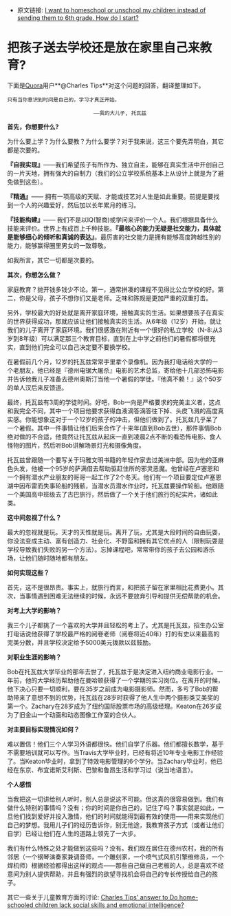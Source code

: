 - 原文链接: [I want to homeschool or unschool my children instead of sending them to 6th grade. How do I start?](https://www.quora.com/I-want-to-homeschool-or-unschool-my-children-instead-of-sending-them-to-6th-grade-How-do-I-start)

# 把孩子送去学校还是放在家里自己来教育?

下面是[Quora](https://www.quora.com/)用户**@Charles Tips**对这个问题的回答，翻译整理如下。


    只有当你意识到时间是自己的，学习才真正开始。
 
                                ——我的大儿子, 托瓦兹


**首先，你想要什么?**

为什么要上学？为什么要教？为什么要学？对于我来说，这三个要先弄明白，其它都是次要的。
 

**『自我实现』**——我们希望孩子有所作为、独立自主，能够在真实生活中开创自己的一片天地，拥有强大的自制力（我们的公立学校系统基本上从设计上就是为了避免做到这些）。
 

**『精通』**—— 拥有一项高级的天赋、才能或技艺对人生是如此重要。前提是要找到一个人的兴趣爱好，然后加以长年累月的练习。
 

**『技能构建』**—— 我们不是以IQ(智商)或学问来评价一个人。我们根据具备什么技能来评价。世界上有成百上千种技能。**『最核心的能力无疑是社交能力，具体就是能够细心的倾听和真诚的表达』**。最厉害的社交能力是拥有能够高度跨越性别的能力，能够赢得圈里男女的一致尊敬。
 

如我所言，其它一切都是次要的。
 

**其次，你想怎么做？**

家庭教育？抛开钱多钱少不论。第一，通常拼凑的课程不见得比公立学校的好。第二，你是父母，孩子不想你们又是老师。乏味和陈规是更加严重的双重打击。
 
另外，学校最大的好处就是离开家庭环境，接触真实的生活。如果想要孩子在真实的世界获得成功，那就应该让他们接触真实的生活。从6年级（12岁）开始，就让我们的儿子离开了家庭环境。我们很感激在附近有一个很好的私立学校（N-8:从3岁到8年级）可以满足那三个教育目标，直到在上中学之前他们的暑假都将很充实，直到他们完全可以自己决定要不要换学校。
 

在暑假前几个月，12岁的托瓦兹常常手里拿个录像机。因为我打电话给大学的一个老朋友，他已经是『德州电锯大屠杀』电影的艺术总监，寄给他十几部恐怖电影并告诉他我儿子准备去德州奥斯汀当他一个暑假的学徒。『他真不赖！』这个50岁的单人汉后来反馈道。


最终，托瓦兹有3周的学徒时间。好吧，Bob一向是严格要求的完美主义者，这点和我完全不同，其中一个项目他要求获得血液滴答滴答往下掉、头皮飞溅的高度真实感。你能想象这对于一个12岁的孩子的冲击，但他们做到了。托瓦兹几乎呆了一个暑假。其中一件事情让他们后来合作了十来年(直到Bob去世），那件事情Bob绝对做的不合适，他竟然让托瓦兹从起床一直到凌晨2点不断的看恐怖电影、食人怪物的图片，然后听Bob讲解场景灯光和摄像角度。


托瓦兹曾跟随一个要写关于玛雅文明书籍的年轻作家去过美洲中部。因为他的亚麻色头发，他被一个95岁的萨满借去帮助驱赶住所的邪灵恶魔。他曾经在卢塞恩和一个拥有潜水产业朋友的哥哥一起工作了2个冬天。他们有一个项目要定位卢塞恩湖中因布雷而失事轮船的残骸，当潜水员潜水作业时，托瓦兹要操作轮船。他跟随一个美国高中班级去了古巴旅行，然后做了一个关于他们旅行的纪实片。诸如此类。
 

**这中间忽视了什么？** 

最大的忽视就是玩。天才的天性就是玩。离开了玩，尤其是大段时间的自由玩耍，你没法变成主动、富有创造力、社会化、不野蛮和拥有其它优点的人（限制玩耍是学校导致我们失败的另一个方法）。忘掉课程吧，常常带你的孩子去公园和游乐场，让他们随时随地都有朋友。
 
 
 **如何实现这些？**
 
 首先，这不是很昂贵。事实上，就旅行而言，和把孩子留在家里相比花费更小。其次，当事情遇到困难无法继续的时候，永远不要放弃引导和提供无偿帮助的机会。
 

**对考上大学的影响？**

我三个儿子都挑了一个喜欢的大学并且轻松的考上了。尤其是托瓦兹，招生办公室打电话说他获得了学校最严格的阅卷老师（阅卷将近40年）打的有史以来最高的完美分数，并且学校决定给予5000美元拨款以兹鼓励。


**对职业生涯的影响？**

Bob在托瓦兹大学毕业的那年去世了，托瓦兹于是决定进入纽约商业电影行业。一年前，他的大学经历帮助他在曼哈顿获得了一个学期的实习岗位。在离开的时候，他下决心只要一切顺利，要在35岁之前成为电影摄影师。然而，多亏了Bob的帮助带来了意想不到的优势，托瓦兹在28岁时获得了他人生中两个摄影类艾美奖的第一个。Zachary在28岁成为了纽约国际股票市场的高级经理。Keaton在26岁成为了旧金山一个动画和动态图像工作室的合伙人。


**对主要目标实现情况如何？**

难以置信！他们三个人学习外语都很快。他们自学了乐器。他们都擅长数学，基于不需要培训就可以写作。当Travis大学毕业时，已经有将近10年专业电影工作经验了。当Keaton毕业时，拿到了特效电影管理的6个学分。当Zachary毕业时，他已经在东京、布宜诺斯艾利斯、巴黎和鲁昂生活和学习过（说当地语言）。

 

**个人感悟**

当我把这一切讲给别人听时，别人总是说这不可能。但这真的很容易做到。我们有做什么特别的事情吗？没有；你的时间是你自己的，记住了吗？事实就是如此，一旦他们找到爱好并投入激情，他们的时间就能得到最有效的使用——用来实现他们自己的梦想。我用儿子们的经历告诉你，别无他途，我教育孩子方式（或者让他们自学）已经让他们在人生的道路上领先了一大步。
 
我们有什么特殊之处才能做到这些吗？没有。我们现在居住在德州农村，我的所有邻居（一个钢琴演奏家兼调音师，一个雕刻家，一个喷气式风机引擎维修员，一个焊机师）根据经验都得出这样的观点——那些自己做自己老板的人，总是喜欢不经意间为别人提供帮助，并且有强烈的欲望寻找机会将自己的专长传授给自己的孩子。
 
 
其它一些关于儿童教育方面的讨论: [Charles Tips' answer to Do home-schooled children lack social skills and emotional intelligence?](https://www.quora.com/Do-home-schooled-children-lack-social-skills-and-emotional-intelligence/answer/Charles-Tips)
